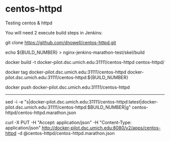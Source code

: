# centos-httpd
Testing centos & httpd

You will need 2 execute build steps in Jenkins:

git clone https://github.com/dnowell/centos-httpd.git

echo ${BUILD_NUMBER} > nginx-jenkins-marathon-test/skel/build

docker build -t docker-pilot.dsc.umich.edu:31111/centos-httpd centos-httpd/

docker tag docker-pilot.dsc.umich.edu:31111/centos-httpd docker-pilot.dsc.umich.edu:31111/centos-httpd:${BUILD_NUMBER}

docker push docker-pilot.dsc.umich.edu:31111/centos-httpd

------------


sed -i -e "s|docker-pilot.dsc.umich.edu:31111/centos-httpd:latest|docker-pilot.dsc.umich.edu:31111/centos-httpd:$BUILD_NUMBER|g" centos-httpd/centos-httpd.marathon.json

curl -X PUT -H "Accept: application/json" -H "Content-Type: application/json" http://docker-pilot.dsc.umich.edu:8080/v2/apps/centos-httpd -d @centos-httpd/centos-httpd.marathon.json
